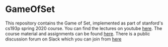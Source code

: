 # GameOfSet
This repository contains the Game of Set, implemented as part of stanford's cs193p spring 2020 course. You can find the lectures on youtube [here](https://www.youtube.com/watch?v=jbtqIBpUG7g&list=PLpGHT1n4-mAtTj9oywMWoBx0dCGd51_yG&index=6&t=0s).
The course material and assignments can be found [here](https://cs193p.sites.stanford.edu). There is a public discussion forum on Slack which you can join from [here](https://join.slack.com/t/cs193p-ios/shared_invite/zt-ege5vvb6-B1rG4RXxO6xKPjP6ORA7VQ)

